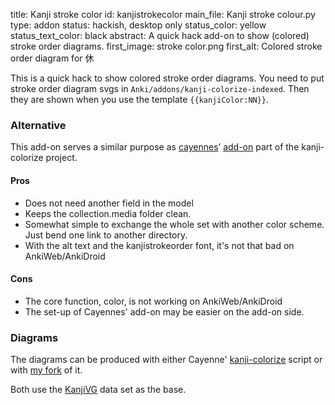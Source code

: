 title: Kanji stroke color
id: kanjistrokecolor
main_file: Kanji stroke colour.py
type: addon
status: hackish, desktop only
status_color: yellow
status_text_color: black
abstract: A quick hack add-on to show (colored) stroke order diagrams.
first_image: stroke color.png
first_alt: Colored stroke order diagram for 休

This is a quick hack to show colored stroke order diagrams. You need
to put stroke order diagram svgs in
`Anki/addons/kanji-colorize-indexed`. Then they are shown when you use
the template `{{kanjiColor:NN}}`.

### Alternative

This add-on serves a similar purpose as
[cayennes](http://cayennes.github.com)’
 [add-on](https://github.com/cayennes/kanji-colorize/tree/master/anki)
 part of the kanji-colorize project.

#### Pros
* Does not need another field in the model
* Keeps the collection.media folder clean.
* Somewhat simple to exchange the whole set with another color
  scheme. Just bend one link to another directory.
* With the alt text and the kanjistrokeorder font, it's not that bad
  on AnkiWeb/AnkiDroid

#### Cons

* The core function, color, is not working on AnkiWeb/AnkiDroid
* The set-up of Cayennes' add-on may be easier on the add-on side.

### Diagrams

The diagrams can be produced with either Cayenne'
[kanji-colorize](https://github.com/cayennes/kanji-colorize/) script
or with [my fork](https://github.com/ospalh/kanji-colorize) of it.

Both use the [KanjiVG](http://kanjivg.tagaini.net/) data set as the base.
